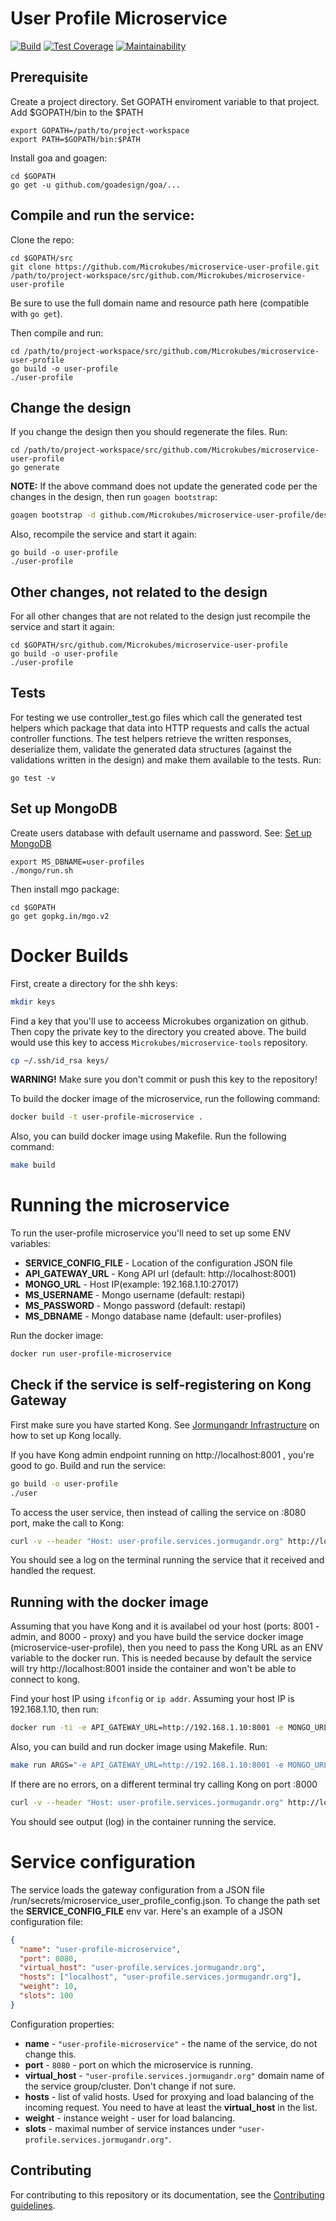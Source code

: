 User Profile Microservice
=========================
[![Build](https://travis-ci.com/Microkubes/microservice-user-profile.svg?token=UB5yzsLHNSbtjSYrGbWf&branch=master)](https://travis-ci.com/Microkubes/microservice-user-profile#)
[![Test Coverage](https://api.codeclimate.com/v1/badges/6614f6160530bc4d3298/test_coverage)](https://codeclimate.com/repos/59e726aa13034802aa00095e/test_coverage)
[![Maintainability](https://api.codeclimate.com/v1/badges/6614f6160530bc4d3298/maintainability)](https://codeclimate.com/repos/59e726aa13034802aa00095e/maintainability)

## Prerequisite
Create a project directory. Set GOPATH enviroment variable to that project. Add $GOPATH/bin to the $PATH
```
export GOPATH=/path/to/project-workspace
export PATH=$GOPATH/bin:$PATH
```
Install goa and goagen:
```
cd $GOPATH
go get -u github.com/goadesign/goa/...
```

## Compile and run the service:
Clone the repo:
```
cd $GOPATH/src
git clone https://github.com/Microkubes/microservice-user-profile.git /path/to/project-workspace/src/github.com/Microkubes/microservice-user-profile
```
Be sure to use the full domain name and resource path here (compatible with ```go get```).


Then compile and run:
```
cd /path/to/project-workspace/src/github.com/Microkubes/microservice-user-profile
go build -o user-profile
./user-profile
```

## Change the design
If you change the design then you should regenerate the files. Run:
```
cd /path/to/project-workspace/src/github.com/Microkubes/microservice-user-profile
go generate
```
**NOTE:** If the above command does not update the generated code per the changes in the design,
then run ```goagen bootstrap```:

```bash
goagen bootstrap -d github.com/Microkubes/microservice-user-profile/design -o .
```


Also, recompile the service and start it again:
```
go build -o user-profile
./user-profile
```

## Other changes, not related to the design
For all other changes that are not related to the design just recompile the service and start it again:
```
cd $GOPATH/src/github.com/Microkubes/microservice-user-profile
go build -o user-profile
./user-profile
```

## Tests
For testing we use controller_test.go files which call the generated test helpers which package that data into HTTP requests and calls the actual controller functions. The test helpers retrieve the written responses, deserialize them, validate the generated data structures (against the validations written in the design) and make them available to the tests. Run:
```
go test -v
```

## Set up MongoDB
Create users database with default username and password.
See: [Set up MongoDB](https://github.com/Microkubes/jormungandr-infrastructure#mongodb--v346-)
```
export MS_DBNAME=user-profiles
./mongo/run.sh
```
Then install mgo package:
```
cd $GOPATH
go get gopkg.in/mgo.v2
```

# Docker Builds

First, create a directory for the shh keys:
```bash
mkdir keys
```

Find a key that you'll use to acceess Microkubes organization on github. Then copy the
private key to the directory you created above. The build would use this key to
access ```Microkubes/microservice-tools``` repository.

```bash
cp ~/.ssh/id_rsa keys/
```

**WARNING!** Make sure you don't commit or push this key to the repository!

To build the docker image of the microservice, run the following command:
```bash
docker build -t user-profile-microservice .
```

Also, you can build docker image using Makefile. Run the following command:
```bash
make build
```

# Running the microservice

To run the user-profile microservice you'll need to set up some ENV variables:

 * **SERVICE_CONFIG_FILE** - Location of the configuration JSON file
 * **API_GATEWAY_URL** - Kong API url (default: http://localhost:8001)
 * **MONGO_URL** - Host IP(example: 192.168.1.10:27017)
 * **MS_USERNAME** - Mongo username (default: restapi)
 * **MS_PASSWORD** - Mongo password (default: restapi)
 * **MS_DBNAME** - Mongo database name (default: user-profiles)

Run the docker image:
```bash
docker run user-profile-microservice
```

## Check if the service is self-registering on Kong Gateway

First make sure you have started Kong. See [Jormungandr Infrastructure](https://github.com/Microkubes/jormungandr-infrastructure)
on how to set up Kong locally.

If you have Kong admin endpoint running on http://localhost:8001 , you're good to go.
Build and run the service:
```bash
go build -o user-profile
./user
```

To access the user service, then instead of calling the service on :8080 port,
make the call to Kong:

```bash
curl -v --header "Host: user-profile.services.jormugandr.org" http://localhost:8000/user-profile/1
```

You should see a log on the terminal running the service that it received and handled the request.

## Running with the docker image

Assuming that you have Kong and it is availabel od your host (ports: 8001 - admin, and 8000 - proxy) and
you have build the service docker image (microservice-user-profile), then you need to pass
the Kong URL as an ENV variable to the docker run. This is needed because by default
the service will try http://localhost:8001 inside the container and won't be able to connect to kong.

Find your host IP using ```ifconfig``` or ```ip addr```.
Assuming your host IP is 192.168.1.10, then run:

```bash
docker run -ti -e API_GATEWAY_URL=http://192.168.1.10:8001 -e MONGO_URL=192.168.1.10:27017 user-profile-microservice
```

Also, you can build and run docker image using Makefile. Run:
```bash
make run ARGS="-e API_GATEWAY_URL=http://192.168.1.10:8001 -e MONGO_URL=192.168.1.10:27017"
```

If there are no errors, on a different terminal try calling Kong on port :8000

```bash
curl -v --header "Host: user-profile.services.jormugandr.org" http://localhost:8000/user/1
```

You should see output (log) in the container running the service.



# Service configuration

The service loads the gateway configuration from a JSON file /run/secrets/microservice_user_profile_config.json. To change the path set the
**SERVICE_CONFIG_FILE** env var.
Here's an example of a JSON configuration file:

```json
{
  "name": "user-profile-microservice",
  "port": 8080,
  "virtual_host": "user-profile.services.jormugandr.org",
  "hosts": ["localhost", "user-profile.services.jormugandr.org"],
  "weight": 10,
  "slots": 100
}
```

Configuration properties:
 * **name** - ```"user-profile-microservice"``` - the name of the service, do not change this.
 * **port** - ```8080``` - port on which the microservice is running.
 * **virtual_host** - ```"user-profile.services.jormugandr.org"``` domain name of the service group/cluster. Don't change if not sure.
 * **hosts** - list of valid hosts. Used for proxying and load balancing of the incoming request. You need to have at least the **virtual_host** in the list.
 * **weight** - instance weight - user for load balancing.
 * **slots** - maximal number of service instances under ```"user-profile.services.jormugandr.org"```.

## Contributing

For contributing to this repository or its documentation, see the [Contributing guidelines](CONTRIBUTING.md).